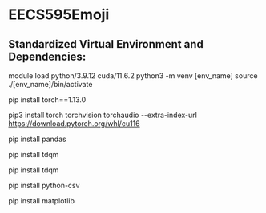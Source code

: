 # EECS595Emoji

## Standardized Virtual Environment and Dependencies:

module load python/3.9.12 cuda/11.6.2
python3 -m venv [env_name]
source ./[env_name]/bin/activate

pip install torch==1.13.0

pip3 install torch torchvision torchaudio --extra-index-url https://download.pytorch.org/whl/cu116

pip install pandas

pip install tdqm

pip install tdqm

pip install python-csv

pip install matplotlib
